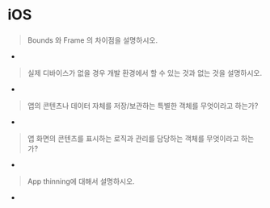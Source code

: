 # iOS
###
> Bounds 와 Frame 의 차이점을 설명하시오.
- 
> 실제 디바이스가 없을 경우 개발 환경에서 할 수 있는 것과 없는 것을 설명하시오.
- 
> 앱의 콘텐츠나 데이터 자체를 저장/보관하는 특별한 객체를 무엇이라고 하는가?
- 
> 앱 화면의 콘텐츠를 표시하는 로직과 관리를 담당하는 객체를 무엇이라고 하는가?
- 
> App thinning에 대해서 설명하시오.
-
